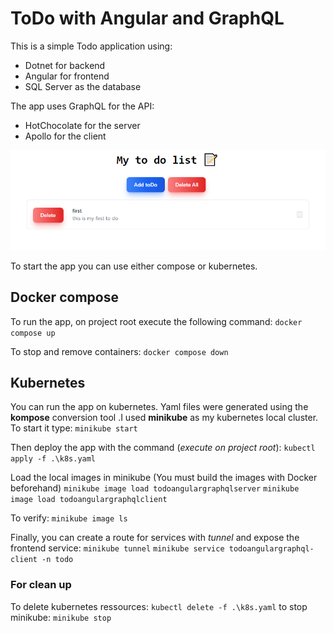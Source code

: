 # ToDo with Angular and GraphQL
This is a simple Todo application using:
- Dotnet for backend
- Angular for frontend
- SQL Server as the database

The app uses GraphQL for the API:
- HotChocolate for the server
- Apollo for the client

![todo app image](/ToDo.PNG)

To start the app you can use either compose or kubernetes.

## Docker compose
To run the app, on project root execute the following command:
```docker compose up```

To stop and remove containers:
```docker compose down```

## Kubernetes
You can run the app on kubernetes. Yaml files were generated using the **kompose** conversion tool .I used **minikube** as my kubernetes local cluster. To start it type:
```minikube start```

Then deploy the app with the command (*execute on project root*):
```kubectl apply -f .\k8s.yaml```

Load the local images in minikube (You must build the images with Docker beforehand)
```minikube image load todoangulargraphqlserver```
```minikube image load todoangulargraphqlclient```

To verify:
```minikube image ls```

Finally, you can create a route for services with *tunnel* and expose the frontend service: 
```minikube tunnel```
```minikube service todoangulargraphql-client -n todo```

### For clean up
To delete kubernetes ressources:
```kubectl delete -f .\k8s.yaml```
to stop minikube:
```minikube stop```